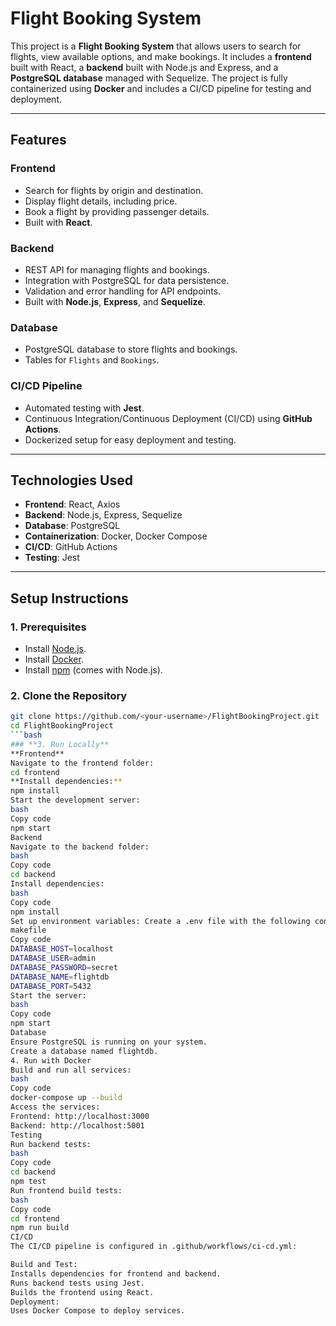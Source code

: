 # Flight Booking System

This project is a **Flight Booking System** that allows users to search for flights, view available options, and make bookings. It includes a **frontend** built with React, a **backend** built with Node.js and Express, and a **PostgreSQL database** managed with Sequelize. The project is fully containerized using **Docker** and includes a CI/CD pipeline for testing and deployment.

---

## **Features**
### **Frontend**
- Search for flights by origin and destination.
- Display flight details, including price.
- Book a flight by providing passenger details.
- Built with **React**.

### **Backend**
- REST API for managing flights and bookings.
- Integration with PostgreSQL for data persistence.
- Validation and error handling for API endpoints.
- Built with **Node.js**, **Express**, and **Sequelize**.

### **Database**
- PostgreSQL database to store flights and bookings.
- Tables for `Flights` and `Bookings`.

### **CI/CD Pipeline**
- Automated testing with **Jest**.
- Continuous Integration/Continuous Deployment (CI/CD) using **GitHub Actions**.
- Dockerized setup for easy deployment and testing.

---

## **Technologies Used**
- **Frontend**: React, Axios
- **Backend**: Node.js, Express, Sequelize
- **Database**: PostgreSQL
- **Containerization**: Docker, Docker Compose
- **CI/CD**: GitHub Actions
- **Testing**: Jest

---

## **Setup Instructions**

### **1. Prerequisites**
- Install [Node.js](https://nodejs.org/).
- Install [Docker](https://www.docker.com/).
- Install [npm](https://www.npmjs.com/) (comes with Node.js).

### **2. Clone the Repository**
```bash
git clone https://github.com/<your-username>/FlightBookingProject.git
cd FlightBookingProject
```bash
### **3. Run Locally**
**Frontend**
Navigate to the frontend folder:
cd frontend
**Install dependencies:**
npm install
Start the development server:
bash
Copy code
npm start
Backend
Navigate to the backend folder:
bash
Copy code
cd backend
Install dependencies:
bash
Copy code
npm install
Set up environment variables: Create a .env file with the following content:
makefile
Copy code
DATABASE_HOST=localhost
DATABASE_USER=admin
DATABASE_PASSWORD=secret
DATABASE_NAME=flightdb
DATABASE_PORT=5432
Start the server:
bash
Copy code
npm start
Database
Ensure PostgreSQL is running on your system.
Create a database named flightdb.
4. Run with Docker
Build and run all services:
bash
Copy code
docker-compose up --build
Access the services:
Frontend: http://localhost:3000
Backend: http://localhost:5001
Testing
Run backend tests:
bash
Copy code
cd backend
npm test
Run frontend build tests:
bash
Copy code
cd frontend
npm run build
CI/CD
The CI/CD pipeline is configured in .github/workflows/ci-cd.yml:

Build and Test:
Installs dependencies for frontend and backend.
Runs backend tests using Jest.
Builds the frontend using React.
Deployment:
Uses Docker Compose to deploy services.
